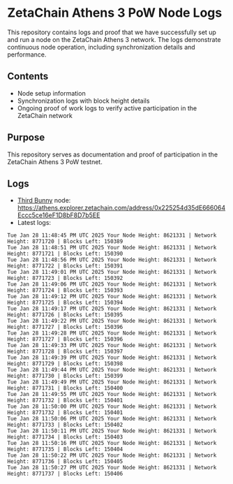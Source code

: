 # ZetaChain Athens 3 PoW Node Logs
This repository contains logs and proof that we have successfully set up and run a node on the ZetaChain Athens 3 network. The logs demonstrate continuous node operation, including synchronization details and performance.

## Contents
- Node setup information
- Synchronization logs with block height details
- Ongoing proof of work logs to verify active participation in the ZetaChain network

## Purpose
This repository serves as documentation and proof of participation in the ZetaChain Athens 3 PoW testnet.

## Logs

- [Third Bunny](https://thirdbunny.xyz/) node: https://athens.explorer.zetachain.com/address/0x225254d35dE666064Eccc5ce16eF1D8bF8D7b5EE
- Latest logs:
```
Tue Jan 28 11:48:45 PM UTC 2025 Your Node Height: 8621331 | Network Height: 8771720 | Blocks Left: 150389
Tue Jan 28 11:48:51 PM UTC 2025 Your Node Height: 8621331 | Network Height: 8771721 | Blocks Left: 150390
Tue Jan 28 11:48:56 PM UTC 2025 Your Node Height: 8621331 | Network Height: 8771722 | Blocks Left: 150391
Tue Jan 28 11:49:01 PM UTC 2025 Your Node Height: 8621331 | Network Height: 8771723 | Blocks Left: 150392
Tue Jan 28 11:49:06 PM UTC 2025 Your Node Height: 8621331 | Network Height: 8771724 | Blocks Left: 150393
Tue Jan 28 11:49:12 PM UTC 2025 Your Node Height: 8621331 | Network Height: 8771725 | Blocks Left: 150394
Tue Jan 28 11:49:17 PM UTC 2025 Your Node Height: 8621331 | Network Height: 8771726 | Blocks Left: 150395
Tue Jan 28 11:49:22 PM UTC 2025 Your Node Height: 8621331 | Network Height: 8771727 | Blocks Left: 150396
Tue Jan 28 11:49:28 PM UTC 2025 Your Node Height: 8621331 | Network Height: 8771727 | Blocks Left: 150396
Tue Jan 28 11:49:33 PM UTC 2025 Your Node Height: 8621331 | Network Height: 8771728 | Blocks Left: 150397
Tue Jan 28 11:49:39 PM UTC 2025 Your Node Height: 8621331 | Network Height: 8771729 | Blocks Left: 150398
Tue Jan 28 11:49:44 PM UTC 2025 Your Node Height: 8621331 | Network Height: 8771730 | Blocks Left: 150399
Tue Jan 28 11:49:49 PM UTC 2025 Your Node Height: 8621331 | Network Height: 8771731 | Blocks Left: 150400
Tue Jan 28 11:49:55 PM UTC 2025 Your Node Height: 8621331 | Network Height: 8771732 | Blocks Left: 150401
Tue Jan 28 11:50:00 PM UTC 2025 Your Node Height: 8621331 | Network Height: 8771732 | Blocks Left: 150401
Tue Jan 28 11:50:06 PM UTC 2025 Your Node Height: 8621331 | Network Height: 8771733 | Blocks Left: 150402
Tue Jan 28 11:50:11 PM UTC 2025 Your Node Height: 8621331 | Network Height: 8771734 | Blocks Left: 150403
Tue Jan 28 11:50:16 PM UTC 2025 Your Node Height: 8621331 | Network Height: 8771735 | Blocks Left: 150404
Tue Jan 28 11:50:22 PM UTC 2025 Your Node Height: 8621331 | Network Height: 8771736 | Blocks Left: 150405
Tue Jan 28 11:50:27 PM UTC 2025 Your Node Height: 8621331 | Network Height: 8771737 | Blocks Left: 150406
```
